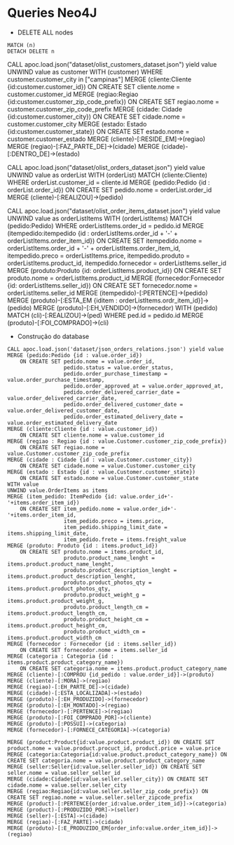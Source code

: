 # Queries Neo4J

- DELETE ALL nodes
```cypher
MATCH (n)
DETACH DELETE n
```

CALL apoc.load.json("dataset/olist_customers_dataset.json") yield value
UNWIND value as customer
WITH (customer)
WHERE customer.customer_city in ["campinas"]
MERGE (cliente:Cliente {id:customer.customer_id}) ON CREATE SET cliente.nome = customer.customer_id
MERGE (regiao:Regiao {id:customer.customer_zip_code_prefix}) ON CREATE SET regiao.nome = customer.customer_zip_code_prefix
MERGE (cidade: Cidade {id:customer.customer_city}) ON CREATE SET cidade.nome = customer.customer_city
MERGE (estado: Estado {id:customer.customer_state}) ON CREATE SET estado.nome = customer.customer_estado
MERGE (cliente)-[:RESIDE_EM]->(regiao)
MERGE (regiao)-[:FAZ_PARTE_DE]->(cidade)
MERGE (cidade)-[:DENTRO_DE]->(estado)

CALL apoc.load.json("dataset/olist_orders_dataset.json") yield value
UNWIND value as orderList
WITH (orderList)
MATCH (cliente:Cliente)
WHERE orderList.customer_id = cliente.id
MERGE (pedido:Pedido {id : orderList.order_id}) ON CREATE SET pedido.nome = orderList.order_id
MERGE (cliente)-[:REALIZOU]->(pedido)

CALL apoc.load.json("dataset/olist_order_items_dataset.json") yield value
UNWIND value as orderListItems
WITH (orderListItems)
MATCH (pedido:Pedido)
WHERE orderListItems.order_id = pedido.id
MERGE (itempedido:itempedido {id : orderListItems.order_id + '-' + orderListItems.order_item_id}) 
    ON CREATE SET itempedido.nome = orderListItems.order_id + '-' + orderListItems.order_item_id,
                  itempedido.preco = orderListItems.price,
                  itempedido.produto = orderListItems.product_id,
                  itempedido.fornecedor = orderListItems.seller_id
MERGE (produto:Produto {id: orderListItems.product_id}) 
    ON CREATE SET produto.nome = orderListItems.product_id
MERGE (fornecedor:Fornecedor {id: orderListItems.seller_id})
    ON CREATE SET fornecedor.nome = orderListItems.seller_id
MERGE (itempedido)-[:PERTENCE]->(pedido)
MERGE (produto)-[:ESTA_EM {iditem : orderListItems.ordr_item_id}]->(pedido)
MERGE (produto)-[:EH_VENDIDO]->(fornecedor)
WITH (pedido)
MATCH (cli)-[:REALIZOU]->(ped)
WHERE ped.id = pedido.id
MERGE (produto)-[:FOI_COMPRADO]->(cli)

- Construção do database
```cypher
CALL apoc.load.json('dataset/json_orders_relations.json') yield value
MERGE (pedido:Pedido {id : value.order_id})
    ON CREATE SET pedido.nome = value.order_id,
                  pedido.status = value.order_status,
                  pedido.order_purchase_timestamp = value.order_purchase_timestamp,
                  pedido.order_approved_at = value.order_approved_at,
                  pedido.order_delivered_carrier_date = value.order_delivered_carrier_date,
                  pedido.order_delivered_customer_date = value.order_delivered_customer_date,
                  pedido.order_estimated_delivery_date = value.order_estimated_delivery_date
MERGE (cliente:Cliente {id : value.customer_id})
    ON CREATE SET cliente.nome = value.customer_id
MERGE (regiao : Regiao {id : value.Customer.customer_zip_code_prefix})
    ON CREATE SET regiao.nome = value.Customer.customer_zip_code_prefix
MERGE (cidade : Cidade {id : value.Customer.customer_city})
    ON CREATE SET cidade.nome = value.Customer.customer_city
MERGE (estado : Estado {id : value.Customer.customer_state})
    ON CREATE SET estado.nome = value.Customer.customer_state
WITH value
UNWIND value.OrderItems as items
MERGE (item_pedido: ItemPedido {id: value.order_id+'-'+items.order_item_id})
    ON CREATE SET item_pedido.nome = value.order_id+'-'+items.order_item_id,
                  item_pedido.preco = items.price,
                  item_pedido.shipping_limit_date = items.shipping_limit_date,
                  item_pedido.frete = items.freight_value
MERGE (produto: Produto {id : items.product_id})
    ON CREATE SET produto.nome = items.product_id,
                  produto.product_name_lenght = items.product.product_name_lenght,
                  produto.product_description_lenght = items.product.product_description_lenght,
                  produto.product_photos_qty = items.product.product_photos_qty,
                  produto.product_weight_g = items.product.product_weight_g,
                  produto.product_length_cm = items.product.product_length_cm,
                  produto.product_height_cm = items.product.product_height_cm,
                  produto.product_width_cm = items.product.product_width_cm
MERGE (fornecedor : Fornecedor {id : items.seller_id})
    ON CREATE SET fornecedor.nome = items.seller_id
MERGE (categoria : Categoria {id : items.product.product_category_name})
    ON CREATE SET categoria.nome = items.product.product_category_name
MERGE (cliente)-[:COMPROU {id_pedido : value.order_id}]->(produto)
MERGE (cliente)-[:MORA]->(regiao)
MERGE (regiao)-[:EH_PARTE_DE]->(cidade)
MERGE (cidade)-[:ESTA_LOCALIZADA]->(estado)
MERGE (produto)-[:EH_PRODUZIDO]->(fornecedor)
MERGE (produto)-[:EH_MONTADO]->(regiao)
MERGE (fornecedor)-[:PERTENCE]->(regiao)
MERGE (produto)-[:FOI_COMPRADO_POR]->(cliente)
MERGE (produto)-[:POSSUI]->(categoria)
MERGE (fornecedor)-[:FORNECE_CATEGORIA]->(categoria)

MERGE (product:Product{id:value.product.product_id}) ON CREATE SET product.nome = value.product.procuct_id, product.price = value.price
MERGE (categoria:Categoria{id:value.product.product_category_name}) ON CREATE SET categoria.nome = value.product.product_category_name
MERGE (seller:Seller{id:value.seller.seller_id}) ON CREATE SET seller.nome = value.seller_seller_id
MERGE (cidade:Cidade{id:value.seller.seller_city}) ON CREATE SET cidade.nome = value.seller.seller_city
MERGE (regiao:Regiao{id:value.seller.seller_zip_code_prefix}) ON CREATE SET regiao.nome = value.seller.seller_zipcode_prefix
MERGE (product)-[:PERTENCE{order_id:value.order_item_id}]->(categoria)
MERGE (product)-[:PRODUZIDO_POR]->(seller)
MERGE (seller)-[:ESTA]->(cidade)
MERGE (regiao)-[:FAZ_PARTE]->(cidade)
MERGE (produto)-[:E_PRODUZIDO_EM{order_info:value.order_item_id}]->(regiao)
````